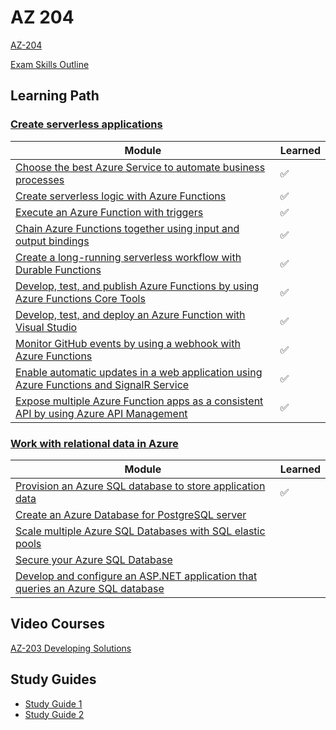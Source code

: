 # AZ 204

[AZ-204](https://docs.microsoft.com/en-us/learn/certifications/exams/az-204)

[Exam Skills Outline](https://query.prod.cms.rt.microsoft.com/cms/api/am/binary/RE4oZ7B)

## Learning Path

### [Create serverless applications](https://docs.microsoft.com/en-us/learn/paths/create-serverless-applications/)

|Module|Learned|
|---|---|
|[Choose the best Azure Service to automate business processes](https://docs.microsoft.com/en-us/learn/modules/choose-azure-service-to-integrate-and-automate-business-processes/)| ✅|
|[Create serverless logic with Azure Functions](https://docs.microsoft.com/en-us/learn/modules/create-serverless-logic-with-azure-functions/)| ✅|
|[Execute an Azure Function with triggers](https://docs.microsoft.com/en-us/learn/modules/execute-azure-function-with-triggers/)| ✅|
|[Chain Azure Functions together using input and output bindings](https://docs.microsoft.com/en-us/learn/modules/chain-azure-functions-data-using-bindings/)|✅ |
|[Create a long-running serverless workflow with Durable Functions](https://docs.microsoft.com/en-us/learn/modules/create-long-running-serverless-workflow-with-durable-functions/)| ✅ |
|[Develop, test, and publish Azure Functions by using Azure Functions Core Tools](https://docs.microsoft.com/en-us/learn/modules/develop-test-deploy-azure-functions-with-core-tools/)|  ✅|
|[Develop, test, and deploy an Azure Function with Visual Studio](https://docs.microsoft.com/en-us/learn/modules/develop-test-deploy-azure-functions-with-visual-studio/)| ✅|
|[Monitor GitHub events by using a webhook with Azure Functions](https://docs.microsoft.com/en-us/learn/modules/monitor-github-events-with-a-function-triggered-by-a-webhook/)| ✅|
|[Enable automatic updates in a web application using Azure Functions and SignalR Service](https://docs.microsoft.com/en-us/learn/modules/automatic-update-of-a-webapp-using-azure-functions-and-signalr/)| ✅|
|[Expose multiple Azure Function apps as a consistent API by using Azure API Management](https://docs.microsoft.com/en-us/learn/modules/build-serverless-api-with-functions-api-management/)|✅ |

### [Work with relational data in Azure](https://docs.microsoft.com/en-us/learn/paths/work-with-relational-data-in-azure/)
|Module|Learned|
|---|---|
|[Provision an Azure SQL database to store application data](https://docs.microsoft.com/en-us/learn/modules/provision-azure-sql-db/)|✅|
|[Create an Azure Database for PostgreSQL server](https://docs.microsoft.com/en-us/learn/modules/create-azure-db-for-postgresql-server/)||
|[Scale multiple Azure SQL Databases with SQL elastic pools](https://docs.microsoft.com/en-us/learn/modules/scale-sql-databases-elastic-pools/)||
|[Secure your Azure SQL Database](https://docs.microsoft.com/en-us/learn/modules/secure-your-azure-sql-database/)||
|[Develop and configure an ASP.NET application that queries an Azure SQL database](https://docs.microsoft.com/en-us/learn/modules/develop-app-that-queries-azure-sql/)||

## Video Courses
[AZ-203 Developing Solutions](https://learning.oreilly.com/videos/az-203-developing-solutions/9781838989293)

## Study Guides
- [Study Guide 1](https://www.thomasmaurer.ch/2020/03/az-204-study-guide-developing-solutions-for-microsoft-azure/)
- [Study Guide 2](https://ravikirans.com/az-204-azure-exam-study-guide/)

